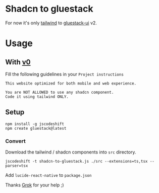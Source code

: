 # Shadcn to gluestack
For now it's only [tailwind](https://tailwindcss.com/) to [gluestack-ui](https://gluestack.io/) v2.

# Usage
## With [v0](https://v0.dev/)
Fill the following guidelines in your `Project instructions`
```
This website optimized for both mobile and web experience.

You are NOT ALLOWED to use any shadcn component.
Code it using tailwind ONLY.
```

## Setup
```
npm install -g jscodeshift
npm create gluestack@latest
```

### Convert
Download the tailwind / shadcn components into `src` directory.
```
jscodeshift -t shadcn-to-gluestack.js ./src --extensions=ts,tsx --parser=tsx
```

Add `lucide-react-native` to `package.json`





Thanks [Grok](https://grok.com) for your help ;)
